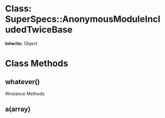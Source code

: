 # Class: SuperSpecs::AnonymousModuleIncludedTwiceBase
**Inherits:** Object
    



# Class Methods
## whatever() [](#method-c-whatever)

#Instance Methods
## a(array) [](#method-i-a)

